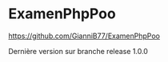 # ExamenPhpPoo
https://github.com/GianniB77/ExamenPhpPoo


Dernière version sur branche release 1.0.0
